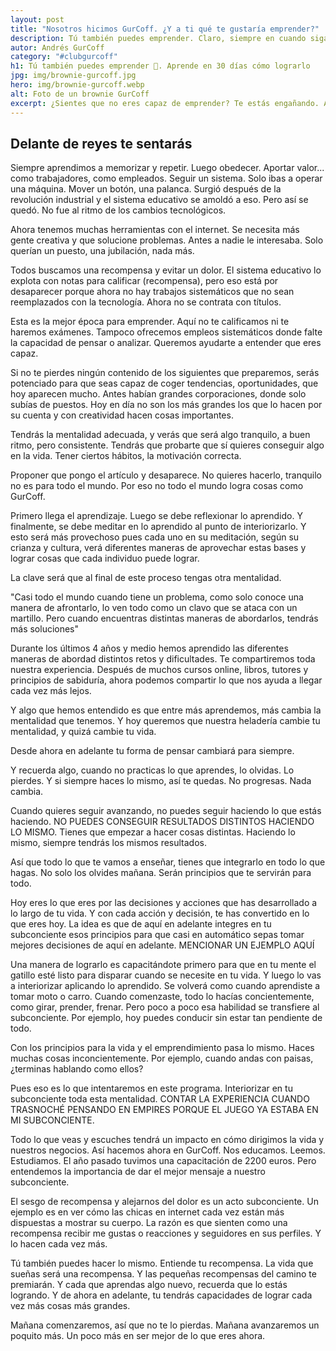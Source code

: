 ```yaml
---
layout: post
title: "Nosotros hicimos GurCoff. ¿Y a ti qué te gustaría emprender?"
description: Tú también puedes emprender. Claro, siempre en cuando sigas los pasos correctos. De esos paso te vamos a hablar aquí. Y te haremos una propuesta de 30 días.
autor: Andrés GurCoff
category: "#clubgurcoff"
h1: Tú también puedes emprender 💪. Aprende en 30 días cómo lograrlo
jpg: img/brownie-gurcoff.jpg
hero: img/brownie-gurcoff.webp
alt: Foto de un brownie GurCoff
excerpt: ¿Sientes que no eres capaz de emprender? Te estás engañando. Aquí te explicamos por qué
---
```

## Delante de reyes te sentarás

Siempre aprendimos a memorizar y repetir. Luego obedecer. Aportar valor... como trabajadores, como empleados. Seguir un sistema. Solo ibas a operar una máquina. Mover un botón, una palanca. Surgió después de la revolución industrial y el sistema educativo se amoldó a eso. Pero así se quedó. No fue al ritmo de los cambios tecnológicos.

Ahora tenemos muchas herramientas con el internet. Se necesita más gente creativa y que solucione problemas. Antes a nadie le interesaba. Solo querían un puesto, una jubilación, nada más. 

Todos buscamos una recompensa y evitar un dolor. El sistema educativo lo explota con notas para calificar (recompensa), pero eso está por desaparecer porque ahora no hay trabajos sistemáticos que no sean reemplazados con la tecnología. Ahora no se contrata con títulos. 

Esta es la mejor época para emprender. Aquí no te calificamos ni te haremos exámenes. Tampoco ofrecemos empleos sistemáticos donde falte la capacidad de pensar o analizar. Queremos ayudarte a entender que eres capaz.

Si no te pierdes ningún contenido de los siguientes que preparemos, serás potenciado para que seas capaz de coger tendencias, oportunidades, que hoy aparecen mucho. Antes habían grandes corporaciones, donde solo subías de puestos. Hoy en día no son los más grandes los que lo hacen por su cuenta y con creatividad hacen cosas importantes.

Tendrás la mentalidad adecuada, y verás que será algo tranquilo, a buen ritmo, pero consistente. Tendrás que probarte que sí quieres conseguir algo en la vida. Tener ciertos hábitos, la motivación correcta.

Proponer que pongo el artículo y desaparece. No quieres hacerlo, tranquilo no es para todo el mundo. Por eso no todo el mundo logra cosas como GurCoff.

Primero llega el aprendizaje. Luego se debe reflexionar lo aprendido. Y finalmente, se debe meditar en lo aprendido al punto de interiorizarlo. Y esto será más provechoso pues cada uno en su meditación, según su crianza y cultura, verá diferentes maneras de aprovechar estas bases y lograr cosas que cada individuo puede lograr.

La clave será que al final de este proceso tengas otra mentalidad.

"Casi todo el mundo cuando tiene un problema, como solo conoce una manera de afrontarlo, lo ven todo como un clavo que se ataca con un martillo. Pero cuando encuentras distintas maneras de abordarlos, tendrás más soluciones"

Durante los últimos 4 años y medio hemos aprendido las diferentes maneras de abordad distintos retos y dificultades. Te compartiremos toda nuestra experiencia. Después de muchos cursos online, libros, tutores y principios de sabiduría, ahora podemos compartir lo que nos ayuda a llegar cada vez más lejos.

Y algo que hemos entendido es que entre más aprendemos, más cambia la mentalidad que tenemos. Y hoy queremos que nuestra heladería cambie tu mentalidad, y quizá cambie tu vida.

Desde ahora en adelante tu forma de pensar cambiará para siempre.

Y recuerda algo, cuando no practicas lo que aprendes, lo olvidas. Lo pierdes. Y si siempre haces lo mismo, así te quedas. No progresas. Nada cambia.

Cuando quieres seguir avanzando, no puedes seguir haciendo lo que estás haciendo. NO PUEDES CONSEGUIR RESULTADOS DISTINTOS HACIENDO LO MISMO. Tienes que empezar a hacer cosas distintas. Haciendo lo mismo, siempre tendrás los mismos resultados.

Así que todo lo que te vamos a enseñar, tienes que integrarlo en todo lo que hagas. No solo los olvides mañana. Serán principios que te servirán para todo. 

Hoy eres lo que eres por las decisiones y acciones que has desarrollado a lo largo de tu vida. Y con cada acción y decisión, te has convertido en lo que eres hoy. La idea es que de aquí en adelante integres en tu subconciente esos principios para que casi en automático sepas tomar mejores decisiones de aquí en adelante. MENCIONAR UN EJEMPLO AQUÍ

Una manera de lograrlo es capacitándote primero para que en tu mente el gatillo esté listo para disparar cuando se necesite en tu vida. Y luego lo vas a interiorizar aplicando lo aprendido. Se volverá como cuando aprendiste a tomar moto o carro. Cuando comenzaste, todo lo hacías concientemente, como girar, prender, frenar. Pero poco a poco esa habilidad se transfiere al subconciente. Por ejemplo, hoy puedes conducir sin estar tan pendiente de todo.

Con los principios para la vida y el emprendimiento pasa lo mismo. Haces muchas cosas inconcientemente. Por ejemplo, cuando andas con paisas, ¿terminas hablando como ellos?

Pues eso es lo que intentaremos en este programa. Interiorizar en tu subconciente toda esta mentalidad. CONTAR LA EXPERIENCIA CUANDO TRASNOCHÉ PENSANDO EN EMPIRES PORQUE EL JUEGO YA ESTABA EN MI SUBCONCIENTE.

Todo lo que veas y escuches tendrá un impacto en cómo dirigimos la vida y nuestros negocios. Así hacemos ahora en GurCoff. Nos educamos. Leemos. Estudiamos. El  año pasado tuvimos una capacitación de 2200 euros. Pero entendemos la importancia de dar el mejor mensaje a nuestro subconciente.

El sesgo de recompensa y alejarnos del dolor es un acto subconciente. Un ejemplo es en ver cómo las chicas en internet cada vez están más dispuestas a mostrar su cuerpo. La razón es que sienten como una recompensa recibir me gustas o reacciones y seguidores en sus perfiles. Y lo hacen cada vez más. 

Tú también puedes hacer lo mismo. Entiende tu recompensa. La vida que sueñas será una recompensa. Y las pequeñas recompensas del camino te premiarán. Y cada que aprendas algo nuevo, recuerda que lo estás logrando. Y de ahora en adelante, tu tendrás capacidades de lograr cada vez más cosas más grandes.

Mañana comenzaremos, así que no te lo pierdas. Mañana avanzaremos un poquito más. Un poco más en ser mejor de lo que eres ahora.